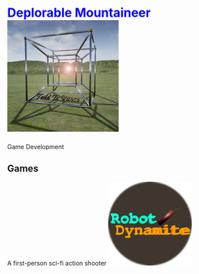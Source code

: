 # <font color=blue>Deplorable Mountaineer</font>   ![Deplorable Mountaineer Logo](tdv-logo-south-branch-valley-small.png)
Game Development          

## Games
A first-person sci-fi action shooter ![Robot Dynamite Logo](Robot_Dynamite.png) 
